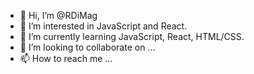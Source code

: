 - 👋 Hi, I’m @RDiMag
- 👀 I’m interested in JavaScript and React.
- 🌱 I’m currently learning JavaScript, React, HTML/CSS.
- 💞️ I’m looking to collaborate on ...
- 📫 How to reach me ...

<!---
RDiMag/RDiMag is a ✨ special ✨ repository because its `README.md` (this file) appears on your GitHub profile.
You can click the Preview link to take a look at your changes.
--->
